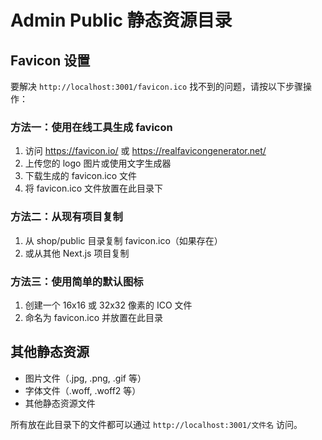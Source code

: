 # Admin Public 静态资源目录

## Favicon 设置

要解决 `http://localhost:3001/favicon.ico` 找不到的问题，请按以下步骤操作：

### 方法一：使用在线工具生成 favicon
1. 访问 https://favicon.io/ 或 https://realfavicongenerator.net/
2. 上传您的 logo 图片或使用文字生成器
3. 下载生成的 favicon.ico 文件
4. 将 favicon.ico 文件放置在此目录下

### 方法二：从现有项目复制
1. 从 shop/public 目录复制 favicon.ico（如果存在）
2. 或从其他 Next.js 项目复制

### 方法三：使用简单的默认图标
1. 创建一个 16x16 或 32x32 像素的 ICO 文件
2. 命名为 favicon.ico 并放置在此目录

## 其他静态资源
- 图片文件（.jpg, .png, .gif 等）
- 字体文件（.woff, .woff2 等）
- 其他静态资源文件

所有放在此目录下的文件都可以通过 `http://localhost:3001/文件名` 访问。
